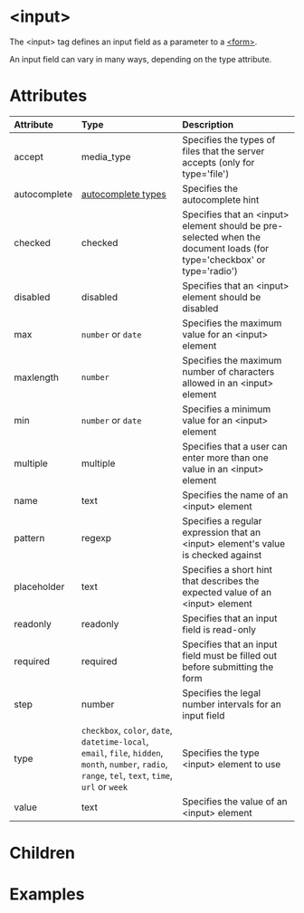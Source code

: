 # &lt;input&gt;

The &lt;input&gt; tag defines an input field as a parameter to a [&lt;form&gt;](form.md).

An input field can vary in many ways, depending on the type attribute.

# Attributes

| Attribute        | Type           | Description  |
| :--------------- |:---------------| :------------|
| accept | media_type | Specifies the types of files that the server accepts (only for type='file') |
| autocomplete | [autocomplete types](https://html.spec.whatwg.org/multipage/form-control-infrastructure.html#autofill-field) | Specifies the autocomplete hint |
| checked | checked | Specifies that an &lt;input&gt; element should be pre-selected when the document loads (for type='checkbox' or type='radio') |
| disabled | disabled | Specifies that an &lt;input&gt; element should be disabled |
| max | ```number``` or ```date``` | Specifies the maximum value for an &lt;input&gt; element |
| maxlength | ```number``` | Specifies the maximum number of characters allowed in an &lt;input&gt; element |
| min | ```number``` or ```date``` | Specifies a minimum value for an &lt;input&gt; element |
| multiple | multiple | Specifies that a user can enter more than one value in an &lt;input&gt; element |
| name | text | Specifies the name of an &lt;input&gt; element |
| pattern | regexp | Specifies a regular expression that an &lt;input&gt; element's value is checked against |
| placeholder | text | Specifies a short hint that describes the expected value of an &lt;input&gt; element |
| readonly | readonly | Specifies that an input field is read-only |
| required | required | Specifies that an input field must be filled out before submitting the form |
| step | number | Specifies the legal number intervals for an input field |
| type | ```checkbox```, ```color```, ```date```, ```datetime-local```, ```email```, ```file```, ```hidden```, ```month```, ```number```, ```radio```, ```range```, ```tel```, ```text```, ```time```, ```url``` or ```week``` | Specifies the type &lt;input&gt; element to use |
| value | text | Specifies the value of an &lt;input&gt; element |

# Children


# Examples

